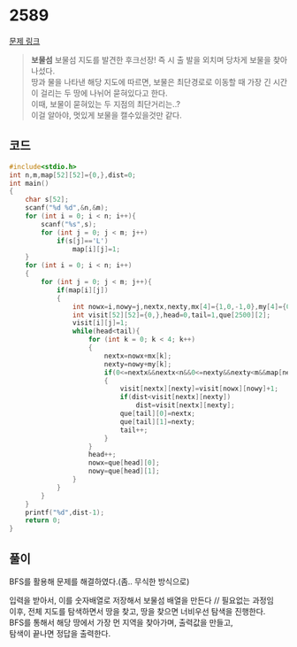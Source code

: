# 2589

[문제 링크](https://www.acmicpc.net/problem/2589)

> __보물섬__
> 보물섬 지도를 발견한 후크선장! 즉 시 출 발을 외치며 당차게 보물을 찾아나섰다.  
> 땅과 물을 나타낸 해당 지도에 따르면, 보물은 최단경로로 이동할 때 가장 긴 시간이 걸리는 두 땅에 나뉘어 묻혀있다고 한다.  
> 이때, 보물이 묻혀있는 두 지점의 최단거리는..?  
> 이걸 알아야, 멋있게 보물을 캘수있을것만 같다.  

## 코드

```c
#include<stdio.h>
int n,m,map[52][52]={0,},dist=0;
int main()
{
    char s[52];
    scanf("%d %d",&n,&m);
    for (int i = 0; i < n; i++){
        scanf("%s",s);
        for (int j = 0; j < m; j++)
            if(s[j]=='L')
                map[i][j]=1;
    }
    for (int i = 0; i < n; i++)
    {
        for (int j = 0; j < m; j++){
            if(map[i][j])
            {
                int nowx=i,nowy=j,nextx,nexty,mx[4]={1,0,-1,0},my[4]={0,1,0,-1};
                int visit[52][52]={0,},head=0,tail=1,que[2500][2];
                visit[i][j]=1;
                while(head<tail){
                    for (int k = 0; k < 4; k++)
                    {
                        nextx=nowx+mx[k];
                        nexty=nowy+my[k];
                        if(0<=nextx&&nextx<n&&0<=nexty&&nexty<m&&map[nextx][nexty]==1&&visit[nextx][nexty]==0)
                        {
                            visit[nextx][nexty]=visit[nowx][nowy]+1;
                            if(dist<visit[nextx][nexty])
                                dist=visit[nextx][nexty];
                            que[tail][0]=nextx;
                            que[tail][1]=nexty;
                            tail++;
                        }
                    }
                    head++;
                    nowx=que[head][0];
                    nowy=que[head][1];
                }
            }
        }
    }
    printf("%d",dist-1);
    return 0;
}
```

## 풀이

BFS를 활용해 문제를 해결하였다.(좀.. 무식한 방식으로)

입력을 받아서, 이를 숫자배열로 저장해서 보물섬 배열을 만든다 // 필요없는 과정임  
이후, 전체 지도를 탐색하면서 땅을 찾고, 땅을 찾으면 너비우선 탐색을 진행한다.  
BFS를 통해서 해당 땅에서 가장 먼 지역을 찾아가며, 출력값을 만들고,  
탐색이 끝나면 정답을 출력한다.
